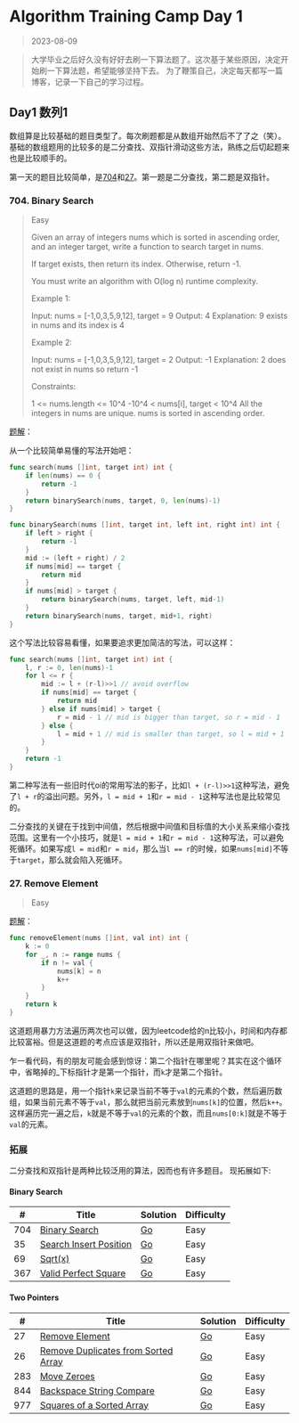 # Algorithm Training Camp Day 1

> 2023-08-09

> 大学毕业之后好久没有好好去刷一下算法题了。这次基于某些原因，决定开始刷一下算法题，希望能够坚持下去。
> 为了鞭策自己，决定每天都写一篇博客，记录一下自己的学习过程。

## Day1 数列1

数组算是比较基础的题目类型了。每次刷题都是从数组开始然后不了了之（笑）。基础的数组题用的比较多的是二分查找、双指针滑动这些方法，熟练之后切起题来也是比较顺手的。

第一天的题目比较简单，是[704](<https://leetcode.com/problems/binary-search/>)和[27](<https://leetcode.com/problems/remove-element/>)。第一题是二分查找，第二题是双指针。

### 704. Binary Search

> Easy
>
> Given an array of integers nums which is sorted in ascending order, and an integer target,
> write a function to search target in nums.
>
> If target exists, then return its index. Otherwise, return -1.
>
> You must write an algorithm with O(log n) runtime complexity.
>
> Example 1:
>
> Input: nums = [-1,0,3,5,9,12], target = 9
> Output: 4
> Explanation: 9 exists in nums and its index is 4
>
> Example 2:
>
> Input: nums = [-1,0,3,5,9,12], target = 2
> Output: -1
> Explanation: 2 does not exist in nums so return -1
>
> Constraints:
>
> 1 <= nums.length <= 10^4
> -10^4 < nums[i], target < 10^4
> All the integers in nums are unique.
> nums is sorted in ascending order.

[题解](<https://github.com/mizumoto-cn/leetcode-go/blob/main/q704/ans.go>)：

从一个比较简单易懂的写法开始吧：

```go
func search(nums []int, target int) int {
    if len(nums) == 0 {
        return -1
    }
    return binarySearch(nums, target, 0, len(nums)-1)
}

func binarySearch(nums []int, target int, left int, right int) int {
    if left > right {
        return -1
    }
    mid := (left + right) / 2
    if nums[mid] == target {
        return mid
    }
    if nums[mid] > target {
        return binarySearch(nums, target, left, mid-1)
    }
    return binarySearch(nums, target, mid+1, right)
}
```

这个写法比较容易看懂，如果要追求更加简洁的写法，可以这样：

```go
func search(nums []int, target int) int {
	l, r := 0, len(nums)-1
	for l <= r {
		mid := l + (r-l)>>1 // avoid overflow
		if nums[mid] == target {
			return mid
		} else if nums[mid] > target {
			r = mid - 1 // mid is bigger than target, so r = mid - 1
		} else {
			l = mid + 1 // mid is smaller than target, so l = mid + 1
		}
	}
	return -1
}
```

第二种写法有一些旧时代oi的常用写法的影子，比如`l + (r-l)>>1`这种写法，避免了`l + r`的溢出问题。另外，`l = mid + 1`和`r = mid - 1`这种写法也是比较常见的。

二分查找的关键在于找到中间值，然后根据中间值和目标值的大小关系来缩小查找范围。这里有一个小技巧，就是`l = mid + 1`和`r = mid - 1`这种写法，可以避免死循环。如果写成`l = mid`和`r = mid`，那么当`l == r`的时候，如果`nums[mid]`不等于`target`，那么就会陷入死循环。

### 27. Remove Element

> Easy

[题解](<https://github.com/mizumoto-cn/leetcode-go/blob/main/q27/ans.go>)：

```go
func removeElement(nums []int, val int) int {
	k := 0
	for _, n := range nums {
		if n != val {
			nums[k] = n
			k++
		}
	}
	return k
}
```

这道题用暴力方法遍历两次也可以做，因为leetcode给的n比较小，时间和内存都比较富裕。但是这道题的考点应该是双指针，所以还是用双指针来做吧。

乍一看代码，有的朋友可能会感到惊讶：第二个指针在哪里呢？其实在这个循环中，省略掉的_下标指针才是第一个指针，而`k`才是第二个指针。

这道题的思路是，用一个指针`k`来记录当前不等于`val`的元素的个数，然后遍历数组，如果当前元素不等于`val`，那么就把当前元素放到`nums[k]`的位置，然后`k++`。这样遍历完一遍之后，`k`就是不等于`val`的元素的个数，而且`nums[0:k]`就是不等于`val`的元素。

### 拓展

二分查找和双指针是两种比较泛用的算法，因而也有许多题目。
现拓展如下:

#### Binary Search

| # | Title | Solution | Difficulty |
|---| ----- | -------- | ---------- |
|704|[Binary Search](https://leetcode.com/problems/binary-search/)|[Go](https://github.com/mizumoto-cn/leetcode-go/blob/main/q704/ans.go)|Easy|
| 35| [Search Insert Position](https://leetcode.com/problems/search-insert-position/) | [Go](https://github.com/mizumoto-cn/leetcode-go/blob/main/q35/ans.go) | Easy |
| 69| [Sqrt(x)](https://leetcode.com/problems/sqrtx/) | [Go](https://github.com/mizumoto-cn/leetcode-go/blob/main/q69/ans.go) | Easy |
|367| [Valid Perfect Square](https://leetcode.com/problems/valid-perfect-square/)|[Go](https://github.com/mizumoto-cn/leetcode-go/blob/main/q367/ans.go)|Easy|

#### Two Pointers

| # | Title | Solution | Difficulty |
|---| ----- | -------- | ---------- |
| 27| [Remove Element](https://leetcode.com/problems/remove-element/) | [Go](https://github.com/mizumoto-cn/leetcode-go/blob/main/q27/ans.go) | Easy |
| 26| [Remove Duplicates from Sorted Array](https://leetcode.com/problems/remove-duplicates-from-sorted-array/) | [Go](https://github.com/mizumoto-cn/leetcode-go/blob/main/q26/ans.go) | Easy |
|283|[Move Zeroes](https://leetcode.com/problems/move-zeroes/)|[Go](https://github.com/mizumoto-cn/leetcode-go/blob/main/q283/ans.go)|Easy|
|844|[Backspace String Compare](https://leetcode.com/problems/backspace-string-compare/)|[Go](https://github.com/mizumoto-cn/leetcode-go/blob/main/q844/ans.go)|Easy|
|977|[Squares of a Sorted Array](https://leetcode.com/problems/squares-of-a-sorted-array/)|[Go](https://github.com/mizumoto-cn/leetcode-go/blob/main/q977/ans.go)|Easy|
